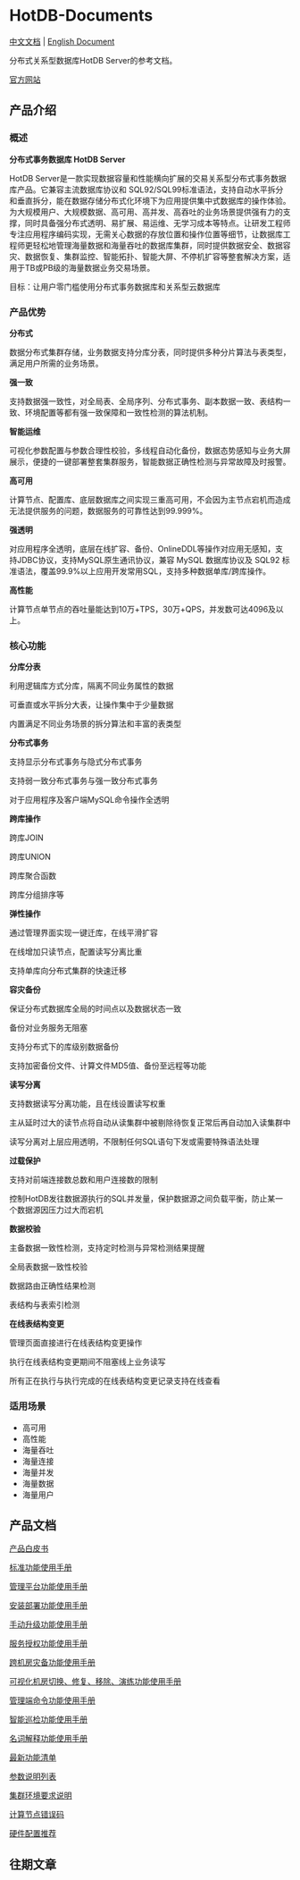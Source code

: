 # HotDB-Documents

[中文文档](README.md) | [English Document](README_en.md)

分布式关系型数据库HotDB Server的参考文档。

[官方网站](https://www.hotdb.com)

## 产品介绍

### 概述

**分布式事务数据库 HotDB Server**

HotDB Server是一款实现数据容量和性能横向扩展的交易关系型分布式事务数据库产品。它兼容主流数据库协议和 SQL92/SQL99标准语法，支持自动水平拆分和垂直拆分，能在数据存储分布式化环境下为应用提供集中式数据库的操作体验。为大规模用户、大规模数据、高可用、高并发、高吞吐的业务场景提供强有力的支撑，同时具备强分布式透明、易扩展、易运维、无学习成本等特点。让研发工程师专注应用程序编码实现，无需关心数据的存放位置和操作位置等细节，让数据库工程师更轻松地管理海量数据和海量吞吐的数据库集群，同时提供数据安全、数据容灾、数据恢复、集群监控、智能拓扑、智能大屏、不停机扩容等整套解决方案，适用于TB或PB级的海量数据业务交易场景。

目标：让用户零门槛使用分布式事务数据库和关系型云数据库

### 产品优势

**分布式**

数据分布式集群存储，业务数据支持分库分表，同时提供多种分片算法与表类型，满足用户所需的业务场景。

**强一致**

支持数据强一致性，对全局表、全局序列、分布式事务、副本数据一致、表结构一致、环境配置等都有强一致保障和一致性检测的算法机制。

**智能运维**

可视化参数配置与参数合理性校验，多线程自动化备份，数据态势感知与业务大屏展示，便捷的一键部署整套集群服务，智能数据正确性检测与异常故障及时报警。

**高可用**

计算节点、配置库、底层数据库之间实现三重高可用，不会因为主节点宕机而造成无法提供服务的问题，数据服务的可靠性达到99.999%。

**强透明**

对应用程序全透明，底层在线扩容、备份、OnlineDDL等操作对应用无感知，支持JDBC协议，支持MySQL原生通讯协议，兼容 MySQL 数据库协议及 SQL92 标准语法，覆盖99.9%以上应用开发常用SQL，支持多种数据单库/跨库操作。

**高性能**

计算节点单节点的吞吐量能达到10万+TPS，30万+QPS，并发数可达4096及以上。

### 核心功能

**分库分表**

利用逻辑库方式分库，隔离不同业务属性的数据

可垂直或水平拆分大表，让操作集中于少量数据

内置满足不同业务场景的拆分算法和丰富的表类型

**分布式事务**

支持显示分布式事务与隐式分布式事务

支持弱一致分布式事务与强一致分布式事务

对于应用程序及客户端MySQL命令操作全透明

**跨库操作**

跨库JOIN

跨库UNION

跨库聚合函数

跨库分组排序等

**弹性操作**

通过管理界面实现一键迁库，在线平滑扩容

在线增加只读节点，配置读写分离比重

支持单库向分布式集群的快速迁移

**容灾备份**

保证分布式数据库全局的时间点以及数据状态一致

备份对业务服务无阻塞

支持分布式下的库级别数据备份

支持加密备份文件、计算文件MD5值、备份至远程等功能

**读写分离**

支持数据读写分离功能，且在线设置读写权重

主从延时过大的读节点将自动从读集群中被剔除待恢复正常后再自动加入读集群中

读写分离对上层应用透明，不限制任何SQL语句下发或需要特殊语法处理

**过载保护**

支持对前端连接数总数和用户连接数的限制

控制HotDB发往数据源执行的SQL并发量，保护数据源之间负载平衡，防止某一个数据源因压力过大而宕机

**数据校验**

主备数据一致性检测，支持定时检测与异常检测结果提醒

全局表数据一致性校验

数据路由正确性结果检测

表结构与表索引检测

**在线表结构变更**

管理页面直接进行在线表结构变更操作

执行在线表结构变更期间不阻塞线上业务读写

所有正在执行与执行完成的在线表结构变更记录支持在线查看

### 适用场景

* 高可用
* 高性能
* 海量吞吐
* 海量连接
* 海量并发
* 海量数据
* 海量用户

## 产品文档

[产品白皮书](documents/分布式事务数据库HotDB%20Server产品白皮书-v2.5.6.pdf)

[标准功能使用手册](documents/1.分布式事务数据库HotDB%20Server-v2.5.6【标准】功能使用手册v1.0.pdf)

[管理平台功能使用手册](documents/2.分布式事务数据库HotDB%20Server-v2.5.6【管理平台】功能使用手册v1.0.pdf)

[安装部署功能使用手册](documents/3.分布式事务数据库HotDB%20Server-v2.5.6【安装部署】功能使用手册v1.0.pdf)

[手动升级功能使用手册](documents/4.分布式事务数据库HotDB%20Server-v2.5.6【手动升级】功能使用手册v1.0.pdf)

[服务授权功能使用手册](documents/5.分布式事务数据库HotDB%20Server-v2.5.6【服务授权】功能使用手册v1.0.pdf)

[跨机房灾备功能使用手册](documents/6.分布式事务数据库HotDB%20Server-v2.5.6【跨机房灾备】功能使用手册v1.0.pdf)

[可视化机房切换、修复、移除、演练功能使用手册](documents/7.分布式事务数据库HotDB%20Server-v2.5.6【可视化机房切换、修复、移除、演练】功能使用手册v1.0.pdf)

[管理端命令功能使用手册](documents/8.分布式事务数据库HotDB%20Server-v2.5.6【管理端命令】功能使用手册v1.0.pdf)

[智能巡检功能使用手册](documents/9.分布式事务数据库HotDB%20Server-v2.5.6【智能巡检】功能使用手册v1.0.pdf)

[名词解释功能使用手册](documents/10.分布式事务数据库HotDB%20Server-v2.5.6【名词解释】功能使用手册v1.0.pdf)

[最新功能清单](documents/11.分布式事务数据库HotDB%20Server最新功能清单-20201118.xlsx)

[参数说明列表](documents/12.HotDB%20Server&管理平台参数说明列表_2.5.6.xlsx)

[集群环境要求说明](documents/13.分布式事务数据库HotDB%20Server-【集群环境要求说明】V1.0.xlsx)

[计算节点错误码](documents/14.分布式事务数据库HotDB%20Server-v2.5.6【计算节点错误码】v1.0.xlsx)

[硬件配置推荐](documents/15.分布式事务数据库产品HotDB%20Server硬件配置推荐---热璞科技v3.2.xlsx)

## 往期文章

